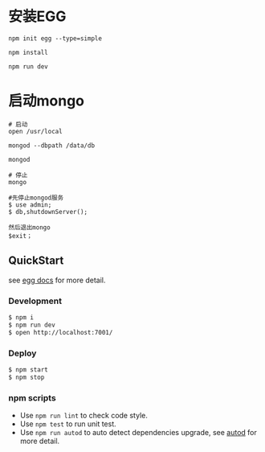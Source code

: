 
# 安装EGG

```shell
npm init egg --type=simple

npm install

npm run dev
```

# 启动mongo

```shell
# 启动
open /usr/local

mongod --dbpath /data/db

mongod
```

```shell
# 停止
mongo

#先停止mongod服务
$ use admin;
$ db,shutdownServer();

然后退出mongo
$exit；
```


## QuickStart

<!-- add docs here for user -->

see [egg docs][egg] for more detail.

### Development

```bash
$ npm i
$ npm run dev
$ open http://localhost:7001/
```

### Deploy

```bash
$ npm start
$ npm stop
```

### npm scripts

- Use `npm run lint` to check code style.
- Use `npm test` to run unit test.
- Use `npm run autod` to auto detect dependencies upgrade, see [autod](https://www.npmjs.com/package/autod) for more detail.


[egg]: https://eggjs.org